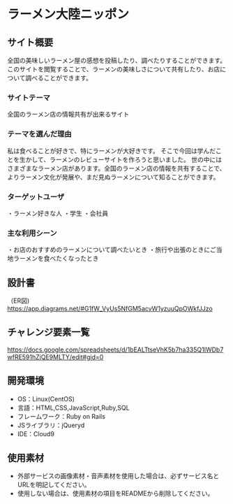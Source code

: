 # ラーメン大陸ニッポン

## サイト概要
全国の美味しいラーメン屋の感想を投稿したり、調べたりすることができます。
このサイトを閲覧することで、ラーメンの美味しさについて共有したり、お店について調べることができます。

### サイトテーマ
全国のラーメン店の情報共有が出来るサイト

### テーマを選んだ理由
私は食べることが好きで、特にラーメンが大好きです。
そこで今回は学んだことを生かして、ラーメンのレビューサイトを作ろうと思いました。
世の中にはさまざまなラーメン店があります。全国のラーメン店の情報を共有することで、よりラーメン文化が発展や、まだ見ぬラーメンについて知ることができます。

### ターゲットユーザ
・ラーメン好きな人
・学生
・会社員

### 主な利用シーン
・お店のおすすめのラーメンについて調べたいとき
・旅行や出張のときにご当地ラーメンを食べたくなったとき

## 設計書
（ER図)
https://app.diagrams.net/#G1fW_VyUs5NfGM5acvW1yzuuQpOWkfJJzo

## チャレンジ要素一覧
https://docs.google.com/spreadsheets/d/1bEALTtseVhK5b7ha335Q1IWDb7wfRE591hZjQE9MLTY/edit#gid=0

## 開発環境
- OS：Linux(CentOS)
- 言語：HTML,CSS,JavaScript,Ruby,SQL
- フレームワーク：Ruby on Rails
- JSライブラリ：jQueryd
- IDE：Cloud9

## 使用素材
- 外部サービスの画像素材・音声素材を使用した場合は、必ずサービス名とURLを明記してください。
- 使用しない場合は、使用素材の項目をREADMEから削除してください。
